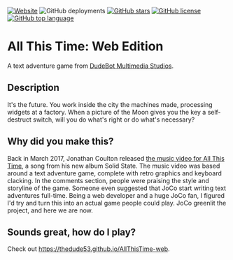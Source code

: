 [![Website](https://img.shields.io/website?url=https%3A%2F%2Fthedude53.github.io%2FAllThisTime-web)](https://att.thedude53.cf) ![GitHub deployments](https://img.shields.io/github/deployments/TheDude53/AllThisTime-web/github-pages?label=build) [![GitHub stars](https://img.shields.io/github/stars/TheDude53/AllThisTime-web)](https://github.com/TheDude53/AllThisTime-web/stargazers) [![GitHub license](https://img.shields.io/github/license/TheDude53/AllThisTime-web)](https://github.com/TheDude53/AllThisTime-web/blob/master/LICENSE) [![GitHub top language](https://img.shields.io/github/languages/top/TheDude53/AllThisTime-web)](https://github.com/TheDude53/AllThisTime-web/search?l=javascript)

# All This Time: Web Edition
A text adventure game from [DudeBot Multimedia Studios](https://dudebot-official.glitch.me/#/mms/home).

## Description
It's the future. You work inside the city the machines made, processing widgets at a factory. When a picture of the Moon gives you the key a self-destruct switch, will you do what's right or do what's necessary?

## Why did you make this?
Back in March 2017, Jonathan Coulton released [the music video for All This Time](https://www.youtube.com/watch?v=TvVNxqosZ7s), a song from his new album Solid State. The music video was based around a text adventure game, complete with retro graphics and keyboard clacking. In the comments section, people were praising the style and storyline of the game. Someone even suggested that JoCo start writing text adventures full-time. Being a web developer and a huge JoCo fan, I figured I'd try and turn this into an actual game people could play. JoCo greenlit the project, and here we are now.

## Sounds great, how do I play?
Check out https://thedude53.github.io/AllThisTime-web.

